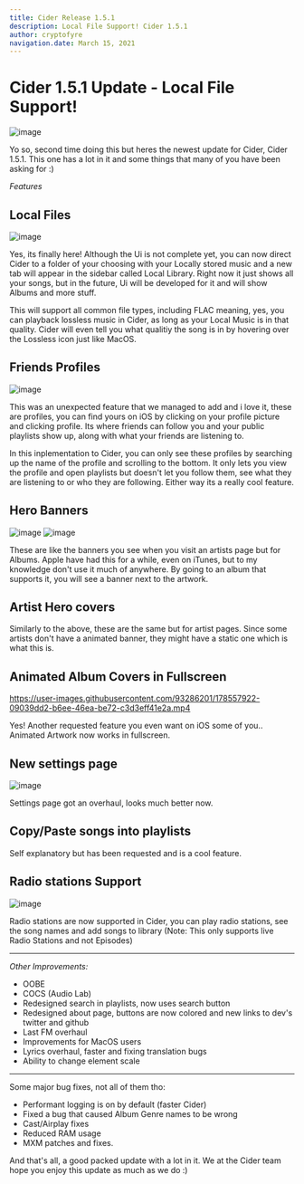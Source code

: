 ```yaml
---
title: Cider Release 1.5.1
description: Local File Support! Cider 1.5.1
author: cryptofyre
navigation.date: March 15, 2021
---
```


# **Cider 1.5.1 Update - Local File Support!**

![image](https://user-images.githubusercontent.com/93286201/178551865-e89e0034-8fc1-44b0-9bd7-9e43219ee79a.png)

Yo so, second time doing this but heres the newest update for Cider, Cider 1.5.1. This one has a lot in it and some things that many of you have been asking for :)

_Features_

## Local Files

![image](https://user-images.githubusercontent.com/93286201/178553060-c9481f91-773f-4014-a41f-4e5713d20296.png)

Yes, its finally here! Although the Ui is not complete yet, you can now direct Cider to a folder of your choosing with your Locally stored music and a new tab will appear in the sidebar called Local Library. Right now it just shows all your songs, but in the future, Ui will be developed for it and will show Albums and more stuff.

This will support all common file types, including FLAC meaning, yes, you can playback lossless music in Cider, as long as your Local Music is in that quality. Cider will even tell you what qualitiy the song is in by hovering over the Lossless icon just like MacOS.

## Friends Profiles

![image](https://user-images.githubusercontent.com/93286201/178553690-05885073-60d1-4c36-a456-8c529f05de28.png)

This was an unexpected feature that we managed to add and i love it, these are profiles, you can find yours on iOS by clicking on your profile picture and clicking profile. Its where friends can follow you and your public playlists show up, along with what your friends are listening to.

In this inplementation to Cider, you can only see these profiles by searching up the name of the profile and scrolling to the bottom. It only lets you view the profile and open playlists but doesn't let you follow them, see what they are listening to or who they are following. Either way its a really cool feature.

## Hero Banners

![image](https://user-images.githubusercontent.com/93286201/178554018-2a345ba8-70a5-4ac2-bdd8-c45bca0bc790.png)
![image](https://user-images.githubusercontent.com/93286201/178554151-f1f37228-a6e5-42ec-adb5-2400121fba95.png)

These are like the banners you see when you visit an artists page but for Albums. Apple have had this for a while, even on iTunes, but to my knowledge don't use it much of anywhere. By going to an album that supports it, you will see a banner next to the artwork.

## Artist Hero covers

Similarly to the above, these are the same but for artist pages. Since some artists don't have a animated banner, they might have a static one which is what this is.

## Animated Album Covers in Fullscreen

https://user-images.githubusercontent.com/93286201/178557922-09039dd2-b6ee-46ea-be72-c3d3eff41e2a.mp4

Yes! Another requested feature you even want on iOS some of you.. Animated Artwork now works in fullscreen.

## New settings page

![image](https://user-images.githubusercontent.com/93286201/178554475-74533f0e-b154-4e45-bf75-ade27902eed5.png)

Settings page got an overhaul, looks much better now.

## Copy/Paste songs into playlists

Self explanatory but has been requested and is a cool feature.

## Radio stations Support

![image](https://user-images.githubusercontent.com/93286201/178554696-17e919b6-0f5a-4b59-b562-9b9bf97b8878.png)

Radio stations are now supported in Cider, you can play radio stations, see the song names and add songs to library (Note: This only supports live Radio Stations and not Episodes)

---

_Other Improvements:_

- OOBE
- COCS (Audio Lab)
- Redesigned search in playlists, now uses search button
- Redesigned about page, buttons are now colored and new links to dev's twitter and github
- Last FM overhaul
- Improvements for MacOS users
- Lyrics overhaul, faster and fixing translation bugs
- Ability to change element scale

---

Some major bug fixes, not all of them tho:

- Performant logging is on by default (faster Cider)
- Fixed a bug that caused Album Genre names to be wrong
- Cast/Airplay fixes
- Reduced RAM usage
- MXM patches and fixes.

And that's all, a good packed update with a lot in it. We at the Cider team hope you enjoy this update as much as we do :)
